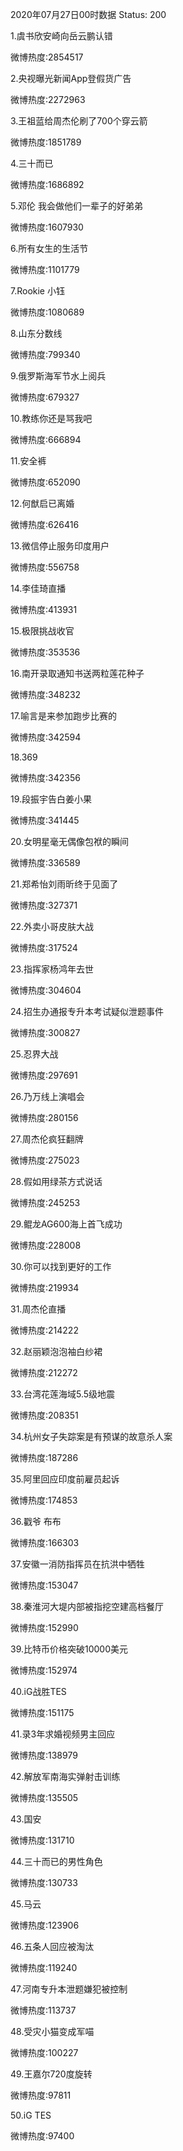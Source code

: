 2020年07月27日00时数据
Status: 200

1.虞书欣安崎向岳云鹏认错

微博热度:2854517

2.央视曝光新闻App登假货广告

微博热度:2272963

3.王祖蓝给周杰伦刷了700个穿云箭

微博热度:1851789

4.三十而已

微博热度:1686892

5.邓伦 我会做他们一辈子的好弟弟

微博热度:1607930

6.所有女生的生活节

微博热度:1101779

7.Rookie 小钰

微博热度:1080689

8.山东分数线

微博热度:799340

9.俄罗斯海军节水上阅兵

微博热度:679327

10.教练你还是骂我吧

微博热度:666894

11.安全裤

微博热度:652090

12.何猷启已离婚

微博热度:626416

13.微信停止服务印度用户

微博热度:556758

14.李佳琦直播

微博热度:413931

15.极限挑战收官

微博热度:353536

16.南开录取通知书送两粒莲花种子

微博热度:348232

17.喻言是来参加跑步比赛的

微博热度:342594

18.369

微博热度:342356

19.段振宇告白姜小果

微博热度:341445

20.女明星毫无偶像包袱的瞬间

微博热度:336589

21.郑希怡刘雨昕终于见面了

微博热度:327371

22.外卖小哥皮肤大战

微博热度:317524

23.指挥家杨鸿年去世

微博热度:304604

24.招生办通报专升本考试疑似泄题事件

微博热度:300827

25.忍界大战

微博热度:297691

26.乃万线上演唱会

微博热度:280156

27.周杰伦疯狂翻牌

微博热度:275023

28.假如用绿茶方式说话

微博热度:245253

29.鲲龙AG600海上首飞成功

微博热度:228008

30.你可以找到更好的工作

微博热度:219934

31.周杰伦直播

微博热度:214222

32.赵丽颖泡泡袖白纱裙

微博热度:212272

33.台湾花莲海域5.5级地震

微博热度:208351

34.杭州女子失踪案是有预谋的故意杀人案

微博热度:187286

35.阿里回应印度前雇员起诉

微博热度:174853

36.戳爷 布布

微博热度:166303

37.安徽一消防指挥员在抗洪中牺牲

微博热度:153047

38.秦淮河大堤内部被指挖空建高档餐厅

微博热度:152990

39.比特币价格突破10000美元

微博热度:152974

40.iG战胜TES

微博热度:151175

41.录3年求婚视频男主回应

微博热度:138979

42.解放军南海实弹射击训练

微博热度:135505

43.国安

微博热度:131710

44.三十而已的男性角色

微博热度:130733

45.马云

微博热度:123906

46.五条人回应被淘汰

微博热度:119240

47.河南专升本泄题嫌犯被控制

微博热度:113737

48.受灾小猫变成军喵

微博热度:100227

49.王嘉尔720度旋转

微博热度:97811

50.iG TES

微博热度:97400

